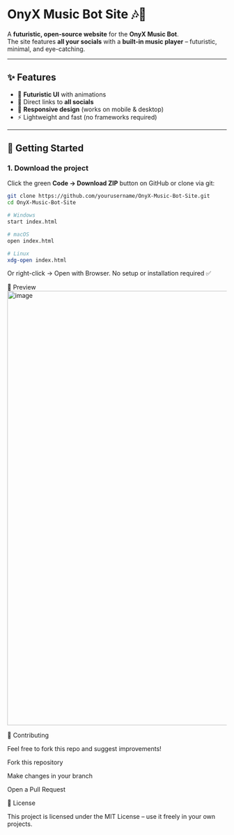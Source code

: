 # OnyX Music Bot Site 🎶🚀

A **futuristic, open-source website** for the **OnyX Music Bot**.  
The site features **all your socials** with a **built-in music player** – futuristic, minimal, and eye-catching.


---

## ✨ Features
- 🌌 **Futuristic UI** with animations  
- 🔗 Direct links to **all socials**  
- 📱 **Responsive design** (works on mobile & desktop)  
- ⚡ Lightweight and fast (no frameworks required)  

---

## 🚀 Getting Started

### 1. Download the project
Click the green **Code → Download ZIP** button on GitHub or clone via git:

```bash
git clone https://github.com/yourusername/OnyX-Music-Bot-Site.git
cd OnyX-Music-Bot-Site

# Windows
start index.html

# macOS
open index.html

# Linux
xdg-open index.html
```
Or right-click → Open with Browser.
No setup or installation required ✅

📸 Preview
<img width="1906" height="994" alt="image" src="https://github.com/user-attachments/assets/3b207af8-d4d4-406f-95cb-ef05185f4d6d" />

🤝 Contributing

Feel free to fork this repo and suggest improvements!

Fork this repository

Make changes in your branch

Open a Pull Request

📜 License

This project is licensed under the MIT License – use it freely in your own projects.
